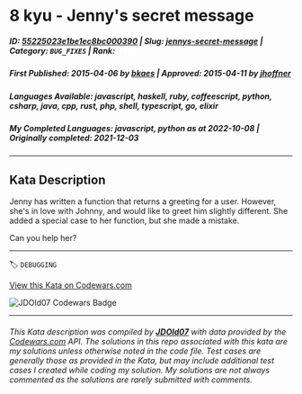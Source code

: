 # 8 kyu - Jenny's secret message

##### **ID**: [55225023e1be1ec8bc000390](https://www.codewars.com/kata/55225023e1be1ec8bc000390) | **Slug**: [jennys-secret-message](https://www.codewars.com/kata/55225023e1be1ec8bc000390) | **Category**: `BUG_FIXES` | **Rank**: <span style="color:white">8 kyu</span>

##### **First Published**: 2015-04-06 ***by*** [bkaes](https://www.codewars.com/users/bkaes) | **Approved**: 2015-04-11 ***by*** [jhoffner](https://www.codewars.com/users/jhoffner)

##### **Languages Available**: javascript, haskell, ruby, coffeescript, python, csharp, java, cpp, rust, php, shell, typescript, go, elixir

##### **My Completed Languages**: javascript, python ***as at*** 2022-10-08 | **Originally completed**: 2021-12-03

---

## Kata Description


Jenny has written a function that returns a greeting for a user. However, she's in love with Johnny, and would like to greet him slightly different. She added a special case to her function, but she made a mistake.



Can you help her?

---


🏷 `DEBUGGING`


[View this Kata on Codewars.com](https://www.codewars.com/kata/55225023e1be1ec8bc000390)

![](https://www.codewars.com/users/jdold07/badges/large "JDOld07 Codewars Badge")

---

###### *This Kata description was compiled by [**JDOld07**](https://tpstech.dev) with data provided by the [Codewars.com](https://www.codewars.com) API.  The solutions in this repo associated with this kata are my solutions unless otherwise noted in the code file.  Test cases are generally those as provided in the Kata, but may include additional test cases I created while coding my solution.  My solutions are not always commented as the solutions are rarely submitted with comments.*
